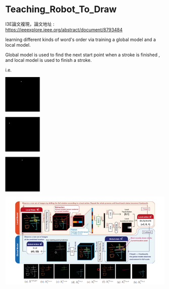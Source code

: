 # Teaching_Robot_To_Draw
I3E論文複現，論文地址 : https://ieeexplore.ieee.org/abstract/document/8793484

learning different kinds of word's order via training a global model and a local model.

Global model is used to find the next start point when a stroke is finished , and local model is used to finish a stroke.

i.e.

![](output/out.gif)

![](output/out2.gif)

![](output/out4.gif)

![](arch.png)



